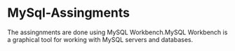 # MySql-Assingments

The assingnments are done using MySQL Workbench.MySQL Workbench is a graphical tool for working with MySQL servers and databases.
